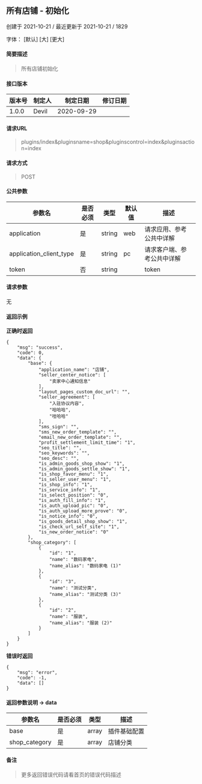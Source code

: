 ## 所有店铺 - 初始化

创建于 2021-10-21 / 最近更新于 2021-10-21 / 1829

字体： \[默认\] \[大\] \[更大\]

#### 简要描述

> 所有店铺初始化

#### 接口版本

| 版本号 | 制定人 | 制定日期 | 修订日期 |
| --- | --- | --- | --- |
| 1.0.0 | Devil | 2020-09-29 |  |

#### 请求URL

> plugins/index&pluginsname=shop&pluginscontrol=index&pluginsaction=index

#### 请求方式

> POST

#### 公共参数

| 参数名 | 是否必须 | 类型 | 默认值 | 描述 |
| --- | --- | --- | --- | --- |
| application | 是 | string | web | 请求应用、参考公共中详解 |
| application\_client\_type | 是 | string | pc | 请求客户端、参考公共中详解 |
| token | 否 | string |  | token |

#### 请求参数

无

#### 返回示例

**正确时返回**

```
{
    "msg": "success",
    "code": 0,
    "data": {
        "base": {
            "application_name": "店铺",
            "seller_center_notice": [
                "卖家中心通知信息"
            ],
            "layout_pages_custom_doc_url": "",
            "seller_agreement": [
                "入驻协议内容",
                "哈哈哈",
                "哇哈哈"
            ],
            "sms_sign": "",
            "sms_new_order_template": "",
            "email_new_order_template": "",
            "profit_settlement_limit_time": "1",
            "seo_title": "",
            "seo_keywords": "",
            "seo_desc": "",
            "is_admin_goods_shop_show": "1",
            "is_admin_goods_settle_show": "1",
            "is_shop_favor_menu": "1",
            "is_seller_user_menu": "1",
            "is_shop_info": "1",
            "is_service_info": "1",
            "is_select_position": "0",
            "is_auth_fill_info": "1",
            "is_auth_upload_pic": "0",
            "is_auth_upload_more_prove": "0",
            "is_notice_info": "0",
            "is_goods_detail_shop_show": "1",
            "is_check_url_self_site": "1",
            "is_new_order_notice": "0"
        },
        "shop_category": [
            {
                "id": "1",
                "name": "数码家电",
                "name_alias": "数码家电 (1)"
            },
            {
                "id": "3",
                "name": "测试分类",
                "name_alias": "测试分类 (3)"
            },
            {
                "id": "2",
                "name": "服装",
                "name_alias": "服装 (2)"
            }
        ]
    }
}
```

**错误时返回**

```
{
    "msg": "error",
    "code": -1,
    "data": []
}
```

#### 返回参数说明 -> data

| 参数名 | 是否必须 | 类型 | 描述 |
| --- | --- | --- | --- |
| base | 是 | array | 插件基础配置 |
| shop\_category | 是 | array | 店铺分类 |

#### 备注

> 更多返回错误代码请看首页的错误代码描述